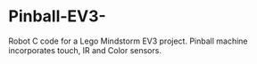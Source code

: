 # Pinball-EV3-
Robot C code for a Lego Mindstorm EV3 project. Pinball machine incorporates touch, IR and Color sensors.
